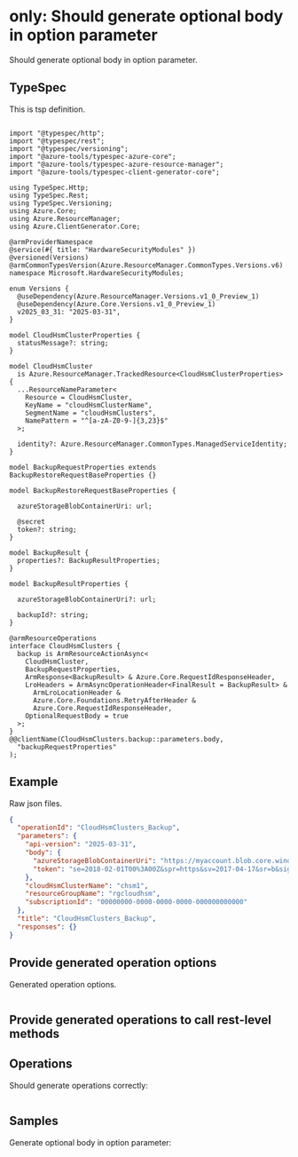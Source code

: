 # only: Should generate optional body in option parameter

Should generate optional body in option parameter.

## TypeSpec

This is tsp definition.

```tsp

import "@typespec/http";
import "@typespec/rest";
import "@typespec/versioning";
import "@azure-tools/typespec-azure-core";
import "@azure-tools/typespec-azure-resource-manager";
import "@azure-tools/typespec-client-generator-core";

using TypeSpec.Http;
using TypeSpec.Rest;
using TypeSpec.Versioning;
using Azure.Core;
using Azure.ResourceManager;
using Azure.ClientGenerator.Core;

@armProviderNamespace
@service(#{ title: "HardwareSecurityModules" })
@versioned(Versions)
@armCommonTypesVersion(Azure.ResourceManager.CommonTypes.Versions.v6)
namespace Microsoft.HardwareSecurityModules;

enum Versions {
  @useDependency(Azure.ResourceManager.Versions.v1_0_Preview_1)
  @useDependency(Azure.Core.Versions.v1_0_Preview_1)
  v2025_03_31: "2025-03-31",
}

model CloudHsmClusterProperties {
  statusMessage?: string;
}

model CloudHsmCluster
  is Azure.ResourceManager.TrackedResource<CloudHsmClusterProperties> {
  ...ResourceNameParameter<
    Resource = CloudHsmCluster,
    KeyName = "cloudHsmClusterName",
    SegmentName = "cloudHsmClusters",
    NamePattern = "^[a-zA-Z0-9-]{3,23}$"
  >;

  identity?: Azure.ResourceManager.CommonTypes.ManagedServiceIdentity;
}

model BackupRequestProperties extends BackupRestoreRequestBaseProperties {}

model BackupRestoreRequestBaseProperties {

  azureStorageBlobContainerUri: url;

  @secret
  token?: string;
}

model BackupResult {
  properties?: BackupResultProperties;
}

model BackupResultProperties {

  azureStorageBlobContainerUri?: url;

  backupId?: string;
}

@armResourceOperations
interface CloudHsmClusters {
  backup is ArmResourceActionAsync<
    CloudHsmCluster,
    BackupRequestProperties,
    ArmResponse<BackupResult> & Azure.Core.RequestIdResponseHeader,
    LroHeaders = ArmAsyncOperationHeader<FinalResult = BackupResult> &
      ArmLroLocationHeader &
      Azure.Core.Foundations.RetryAfterHeader &
      Azure.Core.RequestIdResponseHeader,
    OptionalRequestBody = true
  >;
}
@@clientName(CloudHsmClusters.backup::parameters.body,
  "backupRequestProperties"
);
```

## Example

Raw json files.

```json
{
  "operationId": "CloudHsmClusters_Backup",
  "parameters": {
    "api-version": "2025-03-31",
    "body": {
      "azureStorageBlobContainerUri": "https://myaccount.blob.core.windows.net/sascontainer/sasContainer",
      "token": "se=2018-02-01T00%3A00Z&spr=https&sv=2017-04-17&sr=b&sig=REDACTED"
    },
    "cloudHsmClusterName": "chsm1",
    "resourceGroupName": "rgcloudhsm",
    "subscriptionId": "00000000-0000-0000-0000-000000000000"
  },
  "title": "CloudHsmClusters_Backup",
  "responses": {}
}
```

## Provide generated operation options

Generated operation options.

```ts models:withOptions

```

## Provide generated operations to call rest-level methods

## Operations

Should generate operations correctly:

```ts operations
```

## Samples

Generate optional body in option parameter:

```ts samples
```
